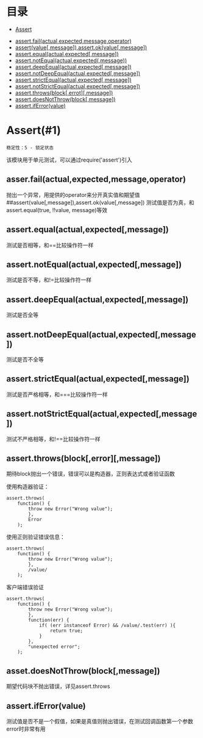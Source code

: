 # 目录
+ [Assert](#1)
 - [assert.fail(actual,expected,message,operator)]()
 - [assert(value[,message]),assert.ok(value[,message])]()
 - [assert.equal(actual,expected[,message])]()
 - [assert.notEqual(actual,expected(,message))]()
 - [assert.deepEqual(actual,expected[,message])]()
 - [assert.notDeepEqual(actual,expected[,message])]()
 - [assert.strictEqual(actual,expected[,message])]()
 - [assert.notStrictEqual(actual,expected[,message])]()
 - [assert.throws(block[,errot][,message])]()
 - [assert.doesNotThrow(block[,message])]()
 - [assert.ifError(value)]()

# Assert(#1)
    稳定性：5 - 锁定状态
该模块用于单元测试，可以通过require('assert')引入
## asser.fail(actual,expected,message,operator)
抛出一个异常，用提供的operator来分开真实值和期望值
##assert(value[,message]),assert.ok(value[,message])
测试值是否为真，和assert.equal(true, !!value, message)等效
## assert.equal(actual,expected[,message])
测试是否相等，和==比较操作符一样
## assert.notEqual(actual,expected[,message])
测试是否不等，和!=比较操作符一样
## assert.deepEqual(actual,expected[,message])
测试是否全等
## assert.notDeepEqual(actual,expected[,message])
测试是否不全等
## assert.strictEqual(actual,expected[,message])
测试是否严格相等，和===比较操作符一样
## assert.notStrictEqual(actual,expected[,message])
测试不严格相等，和!==比较操作符一样
## assert.throws(block[,error][,message])
期待block抛出一个错误，错误可以是构造器，正则表达式或者验证函数

使用构造器验证：

    assert.throws(
        function() {
            throw new Error("Wrong value");
            },
            Error
        );

使用正则验证错误信息：

    assert.throws(
        function() {
            throw new Error("Wrong value");
            },
            /value/
        );

客户端错误验证

    assert.throws(
        function() {
            throw new Error("Wrong value");
            },
            function(err) {
                if( (err instanceof Error) && /value/.test(err) ){
                    return true;
                }
            },
            "unexpected error";
        );

## asset.doesNotThrow(block[,message])
期望代码块不抛出错误，详见assert.throws
## assert.ifError(value)
测试值是否不是一个假值，如果是真值则抛出错误，在测试回调函数第一个参数error时非常有用